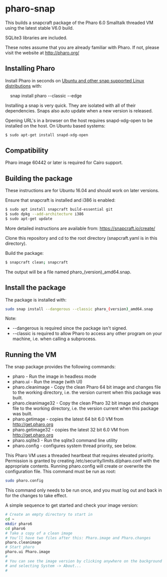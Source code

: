# pharo-snap

This builds a snapcraft package of the Pharo 6.0 Smalltalk threaded VM using the latest stable V6.0 build.

SQLite3 libraries are included.

These notes assume that you are already familiar with Pharo.  If not, please visit the website at http://pharo.org/

## Installing Pharo

Install Pharo in seconds on [Ubuntu and other snap supported Linux distributions](https://snapcraft.io/docs/core/install) with:

    snap install pharo --classic --edge

Installing a snap is very quick. They are isolated with all of their dependencies. Snaps also auto update when a new version is released.

Opening URL's in a browser on the host requires snapd-xdg-open to be installed on the host.  On Ubuntu based systems:

```bash
$ sudo apt-get install snapd-xdg-open
```

## Compatibility

Pharo image 60442 or later is required for Cairo support.


## Building the package

These instructions are for Ubuntu 16.04 and should work on later versions.

Ensure that snapcraft is installed and i386 is enabled:

```bash
$ sudo apt install snapcraft build-essential git
$ sudo dpkg --add-architecture i386
$ sudo apt-get update
```

More detailed instructions are available from: https://snapcraft.io/create/

Clone this repository and cd to the root directory (snapcraft.yaml is in this directory).

Build the package:

```bash
$ snapcraft clean; snapcraft
```

The output will be a file named pharo_(version)_amd64.snap.


## Install the package

The package is installed with:

```bash
sudo snap install --dangerous --classic pharo_(version)_amd64.snap
```

Note:

* --dangerous is required since the package isn't signed.
* --classic is required to allow Pharo to access any other program on your machine, i.e. when calling a subprocess.

## Running the VM

The snap package provides the following commands:

* pharo - Run the image in headless mode
* pharo.ui - Run the image (with UI)
* pharo.cleanimage - Copy the clean Pharo 64 bit image and changes file to the working directory, i.e. the version current when this package was built.
* pharo.cleanimage32 - Copy the clean Pharo 32 bit image and changes file to the working directory, i.e. the version current when this package was built.
* pharo.getimage - copies the latest 64 bit 6.0 VM from http://get.pharo.org
* pharo.getimage32 - copies the latest 32 bit 6.0 VM from http://get.pharo.org
* pharo.sqlite3 - Run the sqlite3 command line utility
* pharo.config - configures system thread priority, see below.

This Pharo VM uses a threaded heartbeat that requires elevated priority.
Permission is granted by creating /etc/security/limits.d/pharo.conf
with the appropriate contents.  Running pharo.config will create or
overwrite the configuration file.  This command must be run as root:

```bash
sudo pharo.config
```

This command only needs to be run once, and you must log out and 
back in for the changes to take effect.

A simple sequence to get started and check your image version:

```bash
# Create an empty directory to start in
cd ~
mkdir pharo6
cd pharo6
# Take a copy of a clean image
# You'll have two files after this: Pharo.image and Pharo.changes
pharo.cleanimage
# Start pharo
pharo.ui Pharo.image
#
# You can see the image version by clicking anywhere on the background
# and selecting System -> About...
#
```
